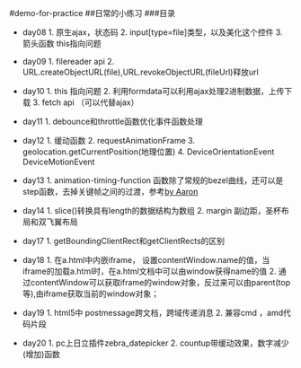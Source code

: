 #demo-for-practice
##日常的小练习
###目录

* day08
        1. 原生ajax，状态码
        2. input[type=file]类型，以及美化这个控件
        3. 箭头函数  this指向问题
* day09
        1. filereader api
        2. URL.createObjectURL(file),URL.revokeObjectURL(fileUrl)释放url
* day10
        1. this 指向问题
        2. 利用formdata可以利用ajax处理2进制数据，上传下载
        3. fetch  api   （可以代替ajax）
* day11
        1. debounce和throttle函数优化事件函数处理
* day12
        1. 缓动函数
        2. requestAnimationFrame
        3. geolocation.getCurrentPosition(地理位置)
        4. DeviceOrientationEvent DeviceMotionEvent
* day13
        1. animation-timing-function 函数除了常规的bezel曲线，还可以是step函数，去掉关键帧之间的过渡，参考[by Aaron](http://www.cnblogs.com/aaronjs/p/4642015.html)

* day14
        1. slice()转换具有length的数据结构为数组
        2. margin 副边距，圣杯布局和双飞翼布局
* day17
        1. getBoundingClientRect和getClientRects的区别

* day18
        1. 在a.html中内嵌iframe， 设置contentWindow.name的值，当iframe的加载a.html时，在a.html文档中可以由window获得name的值
        2.  通过contentWindow可以获取iframe的window对象，反过来可以由parent(top等),由iframe获取当前的window对象；
* day19
        1. html5中  postmessage跨文档，跨域传递消息
        2.  兼容cmd  ，amd代码片段

* day20 
        1. pc上日立插件zebra_datepicker
        2. countup带缓动效果，数字减少(增加)函数




